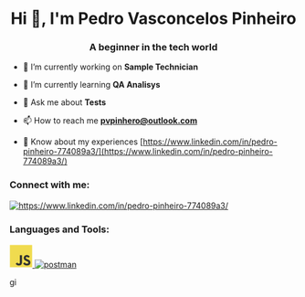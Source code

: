 <h1 align="center">Hi 👋, I'm Pedro Vasconcelos Pinheiro</h1>
<h3 align="center">A beginner in the tech world</h3>

- 🔭 I’m currently working on **Sample Technician**

- 🌱 I’m currently learning **QA Analisys**

- 💬 Ask me about **Tests**

- 📫 How to reach me **pvpinhero@outlook.com**

- 📄 Know about my experiences [https://www.linkedin.com/in/pedro-pinheiro-774089a3/](https://www.linkedin.com/in/pedro-pinheiro-774089a3/)

<h3 align="left">Connect with me:</h3>
<p align="left">
<a href="https://linkedin.com/in/https://www.linkedin.com/in/pedro-pinheiro-774089a3/" target="blank"><img align="center" src="https://raw.githubusercontent.com/rahuldkjain/github-profile-readme-generator/master/src/images/icons/Social/linked-in-alt.svg" alt="https://www.linkedin.com/in/pedro-pinheiro-774089a3/" height="30" width="40" /></a>
</p>

<h3 align="left">Languages and Tools:</h3>
<p align="left"> <a href="https://developer.mozilla.org/en-US/docs/Web/JavaScript" target="_blank" rel="noreferrer"> <img src="https://raw.githubusercontent.com/devicons/devicon/master/icons/javascript/javascript-original.svg" alt="javascript" width="40" height="40"/> </a> <a href="https://postman.com" target="_blank" rel="noreferrer"> <img src="https://www.vectorlogo.zone/logos/getpostman/getpostman-icon.svg" alt="postman" width="40" height="40"/> </a> </p>gi